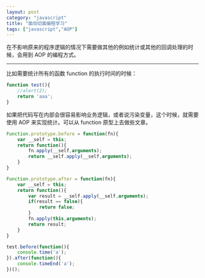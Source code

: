 ```yaml
---
layout: post
category: "javascript"
title: "面向切面编程学习"
tags: ["javascript","AOP"]
---
```


在不影响原来的程序逻辑的情况下需要做其他的例如统计或其他的回调处理的时候，会用到 AOP 的编程方式。

-------------------------------------

比如需要统计所有的函数 function 的执行时间的时候：
```javascript
function test(){
	//alert(2);
	return 'aaa';
}
```

如果把代码写在内部会很容易影响业务逻辑，或者说污染变量，这个时候，就需要使用 AOP 来实现统计。可以从 function 原型上去做些文章。

```javascript
Function.prototype.before = function(fn){
	var __self = this;
	return function(){
		fn.apply(__self,arguments);
		return __self.apply(__self,arguments);
	}
}

Function.prototype.after = function(fn){
	var __self = this;
	return function(){
		var result = __self.apply(__self,arguments);
		if(result == false){
			return false;
		}
		fn.apply(this,arguments);
		return result;
	}
}

test.before(function(){
	console.time('a');
}).after(function(){
	console.timeEnd('a');
})();

```